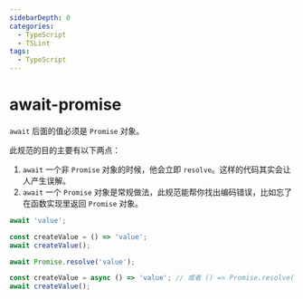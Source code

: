 ```yaml
---
sidebarDepth: 0
categories:
  - TypeScript
  - TSLint
tags:
  - TypeScript
---
```


# await-promise

`await` 后面的值必须是 `Promise` 对象。

<Badge text="TSOnly" type="warn" vertical="middle" /> <Badge text="Requires Type Info" vertical="middle" />

此规范的目的主要有以下两点：

1. `await` 一个非 `Promise` 对象的时候，他会立即 `resolve`。这样的代码其实会让人产生误解。
2. `await` 一个 `Promise` 对象是常规做法，此规范能帮你找出编码错误，比如忘了在函数实现里返回 `Promise` 对象。

<div class="code-style bad">

```ts
await 'value';

const createValue = () => 'value';
await createValue();
```

</div>
<div class="code-style good">

```ts
await Promise.resolve('value');

const createValue = async () => 'value'; // 或者 () => Promise.resolve('value')
await createValue();
```

</div>
